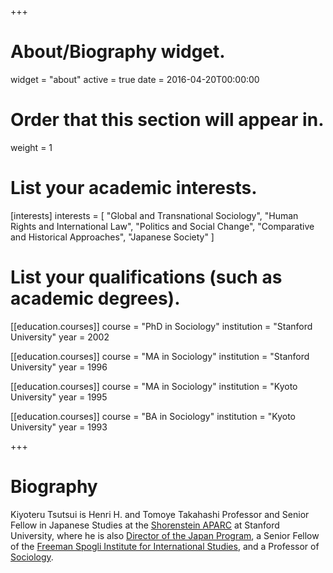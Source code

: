 +++
# About/Biography widget.
widget = "about"
active = true
date = 2016-04-20T00:00:00

# Order that this section will appear in.
weight = 1

# List your academic interests.
[interests]
  interests = [
    "Global and Transnational Sociology",
    "Human Rights and International Law",
    "Politics and Social Change",
    "Comparative and Historical Approaches",
    "Japanese Society"
  ]

# List your qualifications (such as academic degrees).
[[education.courses]]
  course = "PhD in Sociology"
  institution = "Stanford University"
  year = 2002

[[education.courses]]
  course = "MA in Sociology"
  institution = "Stanford University"
  year = 1996

[[education.courses]]
  course = "MA in Sociology"
  institution = "Kyoto University"
  year = 1995

[[education.courses]]
  course = "BA in Sociology"
  institution = "Kyoto University"
  year = 1993
 
+++

# Biography

Kiyoteru Tsutsui is Henri H. and Tomoye Takahashi Professor and Senior Fellow in Japanese Studies at the [Shorenstein APARC](https://aparc.fsi.stanford.edu/) at Stanford University, where he is also [Director of the Japan Program](https://aparc.fsi.stanford.edu/japan/content/new-jp-program-about-page), a Senior Fellow of the [Freeman Spogli Institute for International Studies](https://fsi.stanford.edu/), and a Professor of [Sociology](https://sociology.stanford.edu/).